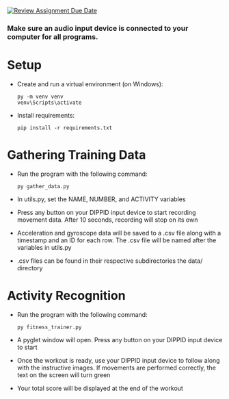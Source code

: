 [![Review Assignment Due Date](https://classroom.github.com/assets/deadline-readme-button-22041afd0340ce965d47ae6ef1cefeee28c7c493a6346c4f15d667ab976d596c.svg)](https://classroom.github.com/a/EppqwQTz)

### Make sure an audio input device is connected to your computer for all programs.

# Setup
- Create and run a virtual environment (on Windows):
    ```
    py -m venv venv
    venv\Scripts\activate
    ```

- Install requirements:

    ```
    pip install -r requirements.txt
    ```

# Gathering Training Data
- Run the program with the following command:

    ```
    py gather_data.py
    ```

- In utils.py, set the NAME, NUMBER, and ACTIVITY variables
- Press any button on your DIPPID input device to start recording movement data. After 10 seconds, recording will stop on its own
- Acceleration and gyroscope data will be saved to a .csv file along with a timestamp and an ID for each row. The .csv file will be named after the variables in utils.py
- .csv files can be found in their respective subdirectories the data/ directory

# Activity Recognition
- Run the program with the following command:

    ```
    py fitness_trainer.py
    ```

- A pyglet window will open. Press any button on your DIPPID input device to start
- Once the workout is ready, use your DIPPID input device to follow along with the instructive images. If movements are performed correctly, the text on the screen will turn green
- Your total score will be displayed at the end of the workout